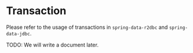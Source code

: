# Transaction

Please refer to the usage of transactions in `spring-data-r2dbc` and `spring-data-jdbc`.

TODO: We will write a document later.
